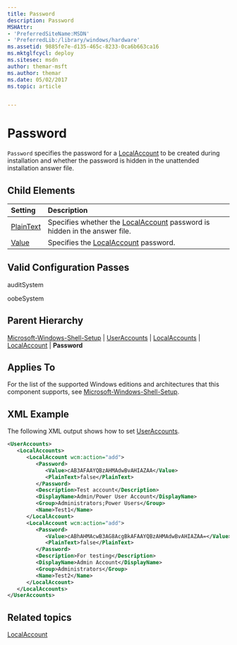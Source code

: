 ```yaml
---
title: Password
description: Password
MSHAttr:
- 'PreferredSiteName:MSDN'
- 'PreferredLib:/library/windows/hardware'
ms.assetid: 9885fe7e-d135-465c-8233-0ca6b663ca16
ms.mktglfcycl: deploy
ms.sitesec: msdn
author: themar-msft
ms.author: themar
ms.date: 05/02/2017
ms.topic: article


---
```

# Password

`Password` specifies the password for a [LocalAccount](microsoft-windows-shell-setup-useraccounts-localaccounts-localaccount.md) to be created during installation and whether the password is hidden in the unattended installation answer file.

## Child Elements

| Setting                 | Description                                                                           |
|:------------------------|:--------------------------------------------------------------------------------------|
| [PlainText](microsoft-windows-shell-setup-useraccounts-localaccounts-localaccount-password-plaintext.md) | Specifies whether the [LocalAccount](microsoft-windows-shell-setup-useraccounts-localaccounts-localaccount.md) password is hidden in the answer file. |
| [Value](microsoft-windows-shell-setup-useraccounts-localaccounts-localaccount-password-value.md) | Specifies the [LocalAccount](microsoft-windows-shell-setup-useraccounts-localaccounts-localaccount.md) password. |

## Valid Configuration Passes

auditSystem

oobeSystem

## Parent Hierarchy

[Microsoft-Windows-Shell-Setup](microsoft-windows-shell-setup.md) | [UserAccounts](microsoft-windows-shell-setup-useraccounts.md) | [LocalAccounts](microsoft-windows-shell-setup-useraccounts-localaccounts.md) | [LocalAccount](microsoft-windows-shell-setup-useraccounts-localaccounts-localaccount.md) | **Password**

## Applies To

For the list of the supported Windows editions and architectures that this component supports, see [Microsoft-Windows-Shell-Setup](microsoft-windows-shell-setup.md).

## XML Example

The following XML output shows how to set [UserAccounts](microsoft-windows-shell-setup-useraccounts.md).

```XML
<UserAccounts>
   <LocalAccounts>
      <LocalAccount wcm:action="add">
         <Password>
            <Value>cAB3AFAAYQBzAHMAdwBvAHIAZAA</Value>
            <PlainText>false</PlainText>
         </Password>
         <Description>Test account</Description>
         <DisplayName>Admin/Power User Account</DisplayName>
         <Group>Administrators;Power Users</Group>
         <Name>Test1</Name>
      </LocalAccount>
      <LocalAccount wcm:action="add">
         <Password>
            <Value>cABhAHMAcwB3AG8AcgBkAFAAYQBzAHMAdwBvAHIAZAA=</Value>
            <PlainText>false</PlainText>
         </Password>
         <Description>For testing</Description>
         <DisplayName>Admin Account</DisplayName>
         <Group>Administrators</Group>
         <Name>Test2</Name>
      </LocalAccount>
   </LocalAccounts>
</UserAccounts>
```

## Related topics

[LocalAccount](microsoft-windows-shell-setup-useraccounts-localaccounts-localaccount.md)
